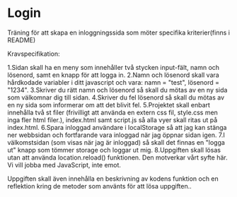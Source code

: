 # Login
Träning för att skapa en inloggningssida som möter specifika kriterier(finns i README)

Kravspecifikation:

1.Sidan skall ha en meny som innehåller två stycken input-fält,  namn och lösenord, samt en knapp för att logga in.
2.Namn och lösenord skall vara hårdkodade variabler i ditt javascript och vara: namn = "test", lösenord = "1234".
3.Skriver du rätt namn och lösenord så skall du mötas av en ny sida som välkomnar dig till sidan.
4.Skriver du fel lösenord så skall du mötas av en ny sida som informerar om att det blivit fel.
5.Projektet skall enbart innehålla två st filer (frivilligt att använda en extern css fil, style.css men inga fler html filer.), index.html samt script.js så alla vyer skall ritas ut på index.html.
6.Spara inloggad användare i localStorage så att jag kan stänga ner webbsidan och fortfarande vara inloggad när jag öppnar sidan igen.
7.I välkomstsidan (som visas när jag är inloggad) så skall det finnas en "logga ut" knapp som tömmer storage och loggar ut mig.
8.Uppgiften skall lösas utan att använda location.reload() funktionen. Den motverkar vårt syfte här. Vi vill jobba med JavaScript, inte emot.


Uppgiften skall även innehålla en beskrivning av kodens funktion och en reflektion kring de metoder som använts för att lösa uppgiften..
